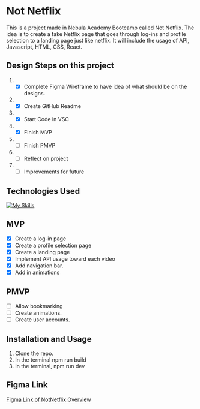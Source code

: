 # Not Netflix

This is a project made in Nebula Academy Bootcamp called Not Netflix. The idea is to create a fake Netflix page that goes through log-ins and profile selection to a landing page just like netflix. It will include the usage of API, Javascript, HTML, CSS, React.

## Design Steps on this project

1. - [x] Complete Figma Wireframe to have idea of what should be on the designs.
2. - [x] Create GitHub Readme
3. - [x] Start Code in VSC
4. - [x] Finish MVP
5. - [ ] Finish PMVP
6. - [ ] Reflect on project
7. - [ ] Improvements for future

## Technologies Used

[![My Skills](https://skillicons.dev/icons?i=js,html,css,react)](https://skillicons.dev)


## MVP

- [x] Create a log-in page
- [x] Create a profile selection page
- [x] Create a landing page
- [x] Implement API usage toward each video
- [x] Add navigation bar.
- [x] Add in animations

## PMVP

- [ ] Allow bookmarking
- [ ] Create animations.
- [ ] Create user accounts.

## Installation and Usage

1. Clone the repo.
2. In the terminal npm run build
3. In the terminal, npm run dev

## Figma Link
[Figma Link of NotNetflix Overview](https://www.figma.com/file/hfXjg1V2v1UczEHQdGLjyn/Not-Netflix?type=design&node-id=0%3A1&mode=design&t=KjW8fAhzjMq0bqUR-1)
